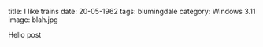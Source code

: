 title: I like trains
date: 20-05-1962
tags: blumingdale
category: Windows 3.11
image: blah.jpg

Hello post
